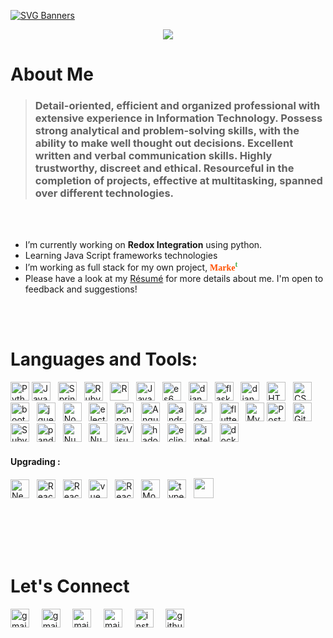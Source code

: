 [![SVG Banners](https://svg-banners.vercel.app/api?type=glitch&text1=Brijesh%20Soni&width=800&height=100)](https://github.com/ibrijeshsoni)

<p align="center">
<a href="#"><img src="https://readme-typing-svg.herokuapp.com?lines=Full+Stack+Web+Developer;Always%20learning%20new%20things;Software%20Engineer%20at%20Planfirma&center=true&width=500&height=50"></a>
</p>

# About Me
> ###  Detail-oriented, efficient and organized professional with extensive experience in Information Technology. Possess strong analytical and problem-solving skills, with the ability to make well thought out decisions. Excellent written and verbal communication skills. Highly trustworthy, discreet and ethical. Resourceful in the completion of projects, effective at multitasking, spanned over different technologies.

<br><br>

-  I’m currently working on **Redox Integration** using python.
- Learning Java Script frameworks technologies
- I’m working as full stack for my own project, <span style="color: #ff5000; font-family:Papyrus;">**Marke**</span><span style="color: #4caf50; font-family:Papyrus;"><sup>**t**</sup></span>
- Please have a look at my [Résumé](https://ibrijeshsoni.github.io/resume/) for more details about me. I'm open to feedback and suggestions!

<br><br>

# Languages and Tools:

<img src="https://github.com/get-icon/geticon/raw/master/icons/python.svg" alt="Python" width="30px" height="30px">
<img src="https://github.com/get-icon/geticon/raw/master/icons/java.svg" alt="Java" width="30px" height="30px">&nbsp;&nbsp;
<img src="https://github.com/get-icon/geticon/raw/master/icons/spring.svg" alt="Spring" width="30px" height="30px">&nbsp;&nbsp;
<img src="https://github.com/get-icon/geticon/raw/master/icons/ruby.svg" alt="Ruby" width="30px" height="30px">&nbsp;&nbsp;
<img src="https://github.com/get-icon/geticon/raw/master/icons/r.svg" alt="R" width="30px" height="30px">&nbsp;&nbsp;
<img src="https://github.com/get-icon/geticon/raw/master/icons/javascript.svg" alt="Java Script" width="30px" height="30px">&nbsp;&nbsp;
<img src="https://github.com/get-icon/geticon/raw/master/icons/es6.svg" alt="es6" width="30px" height="30px">&nbsp;&nbsp;
<img src="https://github.com/get-icon/geticon/raw/master/icons/django.svg" alt="django" width="30px" height="30px">&nbsp;&nbsp;
<img src="https://github.com/get-icon/geticon/raw/master/icons/flask.svg" style="background-color:#fff;" alt="flask" width="30px" height="30px">&nbsp;&nbsp;
<img src="https://github.com/get-icon/geticon/raw/master/icons/json.svg" alt="django" width="30px" height="30px" style="background-color:#fff;">&nbsp;&nbsp;
<img src="https://github.com/get-icon/geticon/raw/master/icons/html-5.svg" alt="HTML 5" width="30px" height="30px">&nbsp;&nbsp;
<img src="https://github.com/get-icon/geticon/raw/master/icons/css-3.svg" alt="CSS 3" width="30px" height="30px">&nbsp;&nbsp;
<img src="https://github.com/get-icon/geticon/raw/master/icons/bootstrap.svg" alt="bootstrap" width="30px" height="30px">&nbsp;&nbsp;
<img src="https://github.com/get-icon/geticon/raw/master/icons/jquery-icon.svg" alt="jquery" width="30px" height="30px" style="background-color:#fff;">&nbsp;&nbsp;
<img src="https://github.com/get-icon/geticon/raw/master/icons/nodejs.svg" alt="NodeJs" width="30px" height="30px" style="background-color:#fff;">&nbsp;&nbsp;
<img src="https://github.com/get-icon/geticon/raw/master/icons/electron.svg" alt="electron" width="30px" height="30px" >&nbsp;&nbsp;
<img src="https://github.com/get-icon/geticon/raw/master/icons/npm.svg" alt="npm" width="30px" height="30px">&nbsp;&nbsp;
<img src="https://github.com/get-icon/geticon/raw/master/icons/angular-icon.svg" alt="Angular" width="30px" height="30px">&nbsp;&nbsp;
<img src="https://github.com/get-icon/geticon/raw/master/icons/android-icon.svg" alt="android" width="30px" height="30px">&nbsp;&nbsp;
<img src="https://github.com/get-icon/geticon/raw/master/icons/apple.svg" alt="ios" width="30px" height="30px" style="background-color:#fff;">&nbsp;&nbsp;
<img src="https://github.com/get-icon/geticon/raw/master/icons/flutter.svg" alt="flutter" width="30px" height="30px">&nbsp;&nbsp;
<img src="https://github.com/get-icon/geticon/raw/master/icons/mysql.svg" alt="MySQL" width="30px" height="30px" style="background-color:#fff;">
<img src="https://github.com/get-icon/geticon/raw/master/icons/postgresql.svg" alt="PostgreSQL" width="30px" height="30px">&nbsp;&nbsp;
<img src="https://github.com/get-icon/geticon/raw/master/icons/git-icon.svg" alt="Git" width="30px" height="30px"><img src="https://github.com/get-icon/geticon/raw/master/icons/subversion.svg" alt="Subversion" width="30px" height="30px">&nbsp;&nbsp;
<img src="https://github.com/get-icon/geticon/raw/master/icons/pandas-icon.svg" alt="pandas" width="30px" height="30px" style="background-color:#fff;">&nbsp;&nbsp;
<img src="https://github.com/get-icon/geticon/raw/master/icons/numpy-icon.svg" alt="NumPy" width="30px" height="30px">&nbsp;&nbsp;
<img src="https://github.com/get-icon/geticon/raw/master/icons/postman.svg" alt="NumPy" width="30px" height="30px">&nbsp;&nbsp;
<img src="https://raw.githubusercontent.com/UjwalKandi/UjwalKandi/changes-to-readme/svg/visual-studio-code-1.svg" alt="Visual Code Studio"width="30px" height="30px">&nbsp;&nbsp;
<img src="https://github.com/get-icon/geticon/raw/master/icons/hadoop.svg" alt="hadoop"width="30px" height="30px">&nbsp;&nbsp;
<img src="https://github.com/get-icon/geticon/raw/master/icons/eclipse.svg" alt="eclipes"width="30px" height="30px">&nbsp;&nbsp;
<img src="https://github.com/get-icon/geticon/raw/master/icons/intellij-idea.svg" alt="intellij"width="30px" height="30px">&nbsp;&nbsp;
<img src="https://github.com/get-icon/geticon/raw/master/icons/docker-icon.svg" alt="docker" width="30px" height="30px">


<br/>

#### Upgrading :
<img src="https://github.com/get-icon/geticon/raw/master/icons/nestjs.svg" alt="Nest" width="30px" height="30px">&nbsp;&nbsp;
<img src="https://github.com/get-icon/geticon/raw/master/icons/react.svg" alt="React" width="30px" height="30px">&nbsp;&nbsp;
<img src="https://github.com/get-icon/geticon/raw/master/icons/nextjs-icon.svg" alt="React" width="30px" height="30px" style="background-color:#fff;">&nbsp;&nbsp;
<img src="https://github.com/get-icon/geticon/raw/master/icons/vue.svg" alt="vue" width="30px" height="30px">&nbsp;&nbsp;
<img src="https://github.com/get-icon/geticon/raw/master/icons/nuxt-icon.svg" alt="React" width="30px" height="30px">&nbsp;&nbsp;
<img src="https://github.com/get-icon/geticon/raw/master/icons/mongodb-icon.svg" alt="MongoDB" width="30px" height="30px">&nbsp;&nbsp;
<img src="https://github.com/get-icon/geticon/raw/master/icons/typescript-icon.svg" alt="typescript" width="30px" height="30px">&nbsp;&nbsp;
<img width ='32px' src ='https://raw.githubusercontent.com/rahulbanerjee26/githubAboutMeGenerator/main/icons/sqlite.svg'> &nbsp;&nbsp;


<br/>
<br/>
<br/>
<br/>


# Let's Connect
<a href="mailto:ibrijeshsoni@gmail.com"><img src="https://github.com/get-icon/geticon/raw/master/icons/google-gmail.svg" alt="gmail" width="30px" height="30px"></a>&nbsp;&nbsp;&nbsp;&nbsp;
<a href="mailto:ibrijeshsoni@hotmail.com"><img src="https://github.com/get-icon/geticon/raw/master/icons/google-inbox.svg" alt="gmail" width="30px" height="30px"></a>&nbsp;&nbsp;&nbsp;&nbsp;
<a href="https://www.facebook.com/ibrijeshsoni0810"><img src="https://github.com/get-icon/geticon/raw/master/icons/facebook.svg" alt="mail" width="30px" height="30px"></a>&nbsp;&nbsp;&nbsp;&nbsp;
<a href="https://www.linkedin.com/in/ibrijeshsoni0810/"><img src="https://github.com/get-icon/geticon/raw/master/icons/linkedin-icon.svg" alt="mail" width="30px" height="30px" style="background-color:#fff;"></a>&nbsp;&nbsp;&nbsp;&nbsp;
<a href="https://www.instagram.com/premsoni/"><img src="https://github.com/get-icon/geticon/raw/master/icons/instagram-icon.svg" alt="instagram" width="30px" height="30px"></a>&nbsp;&nbsp;&nbsp;&nbsp;
<a href="https://github.com/ibrijeshsoni"><img src="https://github.com/get-icon/geticon/raw/master/icons/github-icon.svg" alt="github" width="30px" height="30px" style="background-color:#fff"></a>&nbsp;&nbsp;&nbsp;&nbsp;

